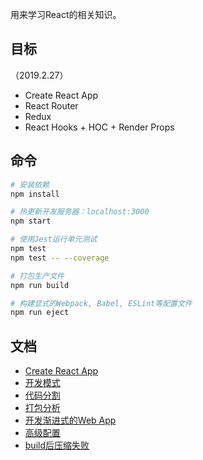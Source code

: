 用来学习React的相关知识。

## 目标

（2019.2.27）

- Create React App 
- React Router
- Redux
- React Hooks + HOC + Render Props

## 命令

```BASH
# 安装依赖
npm install 

# 热更新开发服务器：localhost:3000
npm start

# 使用Jest运行单元测试
npm test
npm test -- --coverage

# 打包生产文件
npm run build

# 构建显式的Webpack, Babel, ESLint等配置文件
npm run eject
```
## 文档

- [Create React App](https://github.com/facebook/create-react-app)
- [开发模式](https://facebook.github.io/create-react-app/docs/deployment)
- [代码分割](https://facebook.github.io/create-react-app/docs/code-splitting)
- [打包分析](https://facebook.github.io/create-react-app/docs/analyzing-the-bundle-size)
- [开发渐进式的Web App](https://facebook.github.io/create-react-app/docs/making-a-progressive-web-app)
- [高级配置](https://facebook.github.io/create-react-app/docs/advanced-configuration)
- [build后压缩失败](https://facebook.github.io/create-react-app/docs/troubleshooting#npm-run-build-fails-to-minify)
